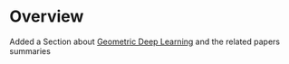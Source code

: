 
# Overview 

Added a Section about [Geometric Deep Learning](http://geometricdeeplearning.com/) and the related papers summaries 



